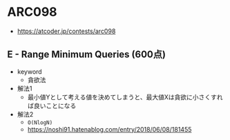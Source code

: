 # ARC098
* https://atcoder.jp/contests/arc098


## E - Range Minimum Queries (600点)
* keyword
  - 貪欲法
* 解法1
  - 最小値Yとして考える値を決めてしまうと、最大値Xは貪欲に小さくすれば良いことになる
* 解法2
  - `O(NlogN)`
  - https://noshi91.hatenablog.com/entry/2018/06/08/181455
